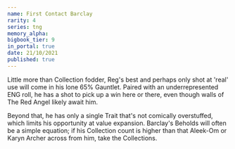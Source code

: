 ```yaml
---
name: First Contact Barclay
rarity: 4
series: tng
memory_alpha:
bigbook_tier: 9
in_portal: true
date: 21/10/2021
published: true
---
```


Little more than Collection fodder, Reg's best and perhaps only shot at 'real' use will come in his lone 65% Gauntlet. Paired with an underrepresented ENG roll, he has a shot to pick up a win here or there, even though walls of The Red Angel likely await him. 

Beyond that, he has only a single Trait that's not comically overstuffed, which limits his opportunity at value expansion. Barclay's Beholds will often be a simple equation; if his Collection count is higher than that Aleek-Om or Karyn Archer across from him, take the Collections.
